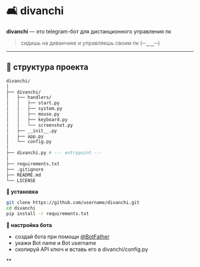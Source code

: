 
# 🛋️ divanchi

**divanchi** — это telegram-бот для дистанционного управления пк
> сидишь на диванчике и управляешь своим пк (─‿‿─)

---

## 📂 структура проекта

```bash
divanchi/
│
├── divanchi/
│   ├── handlers/
│   │   ├── start.py
│   │   ├── system.py
│   │   ├── mouse.py
│   │   ├── keyboard.py
│   │   └── screenshot.py
│   ├── __init__.py
│   ├── app.py
│   └── config.py
│
├── divanchi.py # --- entrypoint ---
│
├── requirements.txt
├── .gitignore
├── README.md
└── LICENSE
```


**🚀 установка**

```bash
git clone https://github.com/username/divanchi.git
cd divanchi
pip install -r requirements.txt
```

**🤖 настройка бота**
- создай бота при помощи [@BotFather](https://telegram.me/BotFather)
- укажи Bot name и Bot username
- cкопируй API ключ и вставь его в divanchi/config.py

**

